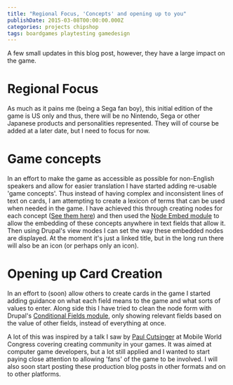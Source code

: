 ```yaml
---
title: "Regional Focus, 'Concepts' and opening up to you"
publishDate: 2015-03-08T00:00:00.000Z
categories: projects chipshop
tags: boardgames playtesting gamedesign
---
```


A few small updates in this blog post, however, they have a large impact on the game.

# Regional Focus
As much as it pains me (being a Sega fan boy), this initial edition of the game is US only and thus, there will be no Nintendo, Sega or other Japanese products and personalities represented. They will of course be added at a later date, but I need to focus for now.

# Game concepts
In an effort to make the game as accessible as possible for non-English speakers and allow for easier translation I have started adding re-usable 'game concepts'. Thus instead of having complex and inconsistent lines of text on cards, I am attempting to create a lexicon of terms that can be used when needed in the game. I have achieved this through creating nodes for each concept ([See them here](/manual/concepts)) and then used the [Node Embed module](https://www.drupal.org/project/node_embed) to allow the embedding of these concepts anywhere in text fields that allow it. Then using Drupal's view modes I can set the way these embedded nodes are displayed. At the moment it's just a linked title, but in the long run there will also be an icon (or perhaps only an icon).

# Opening up Card Creation
In an effort to (soon) allow others to create cards in the game I started adding guidance on what each field means to the game and what sorts of values to enter. Along side this I have tried to clean the node form with Drupal's [Conditional Fields module](https://www.drupal.org/project/conditional_fields), only showing relevant fields based on the value of other fields, instead of everything at once.

A lot of this was inspired by a talk I saw by [Paul Cutsinger](https://twitter.com/PaulCutsinger) at Mobile World Congress covering creating community in your games. It was aimed at computer game developers, but a lot still applied and I wanted to start paying close attention to allowing 'fans' of the game to be involved. I will also soon start posting these production blog posts in other formats and on to other platforms.
